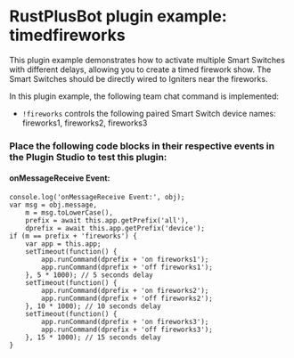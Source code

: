 # **RustPlusBot** plugin example: timedfireworks

This plugin example demonstrates how to activate multiple Smart Switches with different delays, allowing you to create a timed firework show. The Smart Switches should be directly wired to Igniters near the fireworks.

In this plugin example, the following team chat command is implemented:

- `!fireworks` controls the following paired Smart Switch device names: fireworks1, fireworks2, fireworks3

### Place the following code blocks in their respective events in the Plugin Studio to test this plugin:

#### onMessageReceive Event:

```
console.log('onMessageReceive Event:', obj);
var msg = obj.message,
    m = msg.toLowerCase(),
    prefix = await this.app.getPrefix('all'),
    dprefix = await this.app.getPrefix('device');
if (m == prefix + 'fireworks') {
    var app = this.app;
    setTimeout(function() {
        app.runCommand(dprefix + 'on fireworks1');
        app.runCommand(dprefix + 'off fireworks1');
    }, 5 * 1000); // 5 seconds delay
    setTimeout(function() {
        app.runCommand(dprefix + 'on fireworks2');
        app.runCommand(dprefix + 'off fireworks2');
    }, 10 * 1000); // 10 seconds delay
    setTimeout(function() {
        app.runCommand(dprefix + 'on fireworks3');
        app.runCommand(dprefix + 'off fireworks3');
    }, 15 * 1000); // 15 seconds delay
}
```
